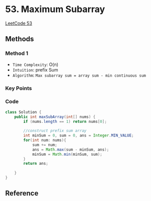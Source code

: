 # 53. Maximum Subarray

[LeetCode 53](https://leetcode.com/problems/maximum-subarray/)


## Methods

### Method 1
* `Time Complexity`: O(n)
* `Intuition`: prefix Sum 
* `Algorithm`: `Max subarray sum = array sum - min continuous sum`


### Key Points


### Code
```java
class Solution {
    public int maxSubArray(int[] nums) {
        if (nums.length == 1) return nums[0]; 
        
        //construct prefix sum array 
        int minSum = 0, sum = 0, ans = Integer.MIN_VALUE; 
        for(int num: nums){
            sum += num; 
            ans = Math.max(sum - minSum, ans); 
            minSum = Math.min(minSum, sum); 
        }
        return ans;
        
    }
}

```


## Reference